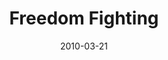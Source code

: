 ---
layout: message
category: message
series: "Free"
title: "Freedom Fighting"
date: 2010-03-21
audio-description: "Chuck Mingo discusses how freedom is maintained in community."
audio: "http://s3.amazonaws.com/crossroadsaudiomessages/Free5.mp3"
audio-title: "Freedom Fighting"
audio-duration: "37:47"
video-description: "Chuck Mingo talks about how freedom is maintained in the midst of community."
video-title: "Freedom Fighting"
video: "https://s3.amazonaws.com/crossroadsvideomessages/Free5.mp4"
video-poster: "https://www.crossroads.net/uploadedfiles/Free5-still.jpg"
program-description: ""
program: "http://www.crossroads.net/players/media/hq/03_20-21_10Program.pdf"
program-title: "Freedom Fighting (Program)"
---